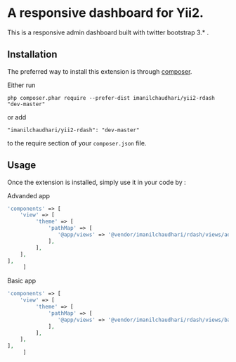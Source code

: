A responsive dashboard for Yii2.
================================
This is a responsive admin dashboard built with twitter bootstrap 3.* .

Installation
------------

The preferred way to install this extension is through [composer](http://getcomposer.org/download/).

Either run

```
php composer.phar require --prefer-dist imanilchaudhari/yii2-rdash "dev-master"
```

or add

```
"imanilchaudhari/yii2-rdash": "dev-master"
```

to the require section of your `composer.json` file.


Usage
-----

Once the extension is installed, simply use it in your code by  :

Advanded app
```php
'components' => [
    'view' => [
         'theme' => [
             'pathMap' => [
                '@app/views' => '@vendor/imanilchaudhari/rdash/views/advanced-app'
             ],
         ],
    ],
],    
     ]
```

Basic app
```php
'components' => [
    'view' => [
         'theme' => [
             'pathMap' => [
                '@app/views' => '@vendor/imanilchaudhari/rdash/views/basic-app'
             ],
         ],
    ],
],    
     ]
```